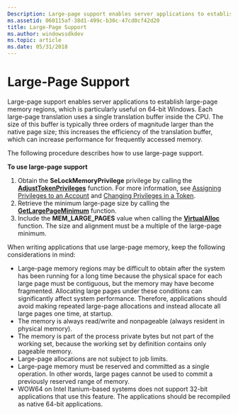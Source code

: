 ```yaml
---
Description: Large-page support enables server applications to establish large-page memory regions, which is particularly useful on 64-bit Windows.
ms.assetid: 060115af-38d1-499c-b30c-47cd0cf42d20
title: Large-Page Support
ms.author: windowssdkdev
ms.topic: article
ms.date: 05/31/2018
---
```


# Large-Page Support

Large-page support enables server applications to establish large-page memory regions, which is particularly useful on 64-bit Windows. Each large-page translation uses a single translation buffer inside the CPU. The size of this buffer is typically three orders of magnitude larger than the native page size; this increases the efficiency of the translation buffer, which can increase performance for frequently accessed memory.

The following procedure describes how to use large-page support.

**To use large-page support**

1.  Obtain the **SeLockMemoryPrivilege** privilege by calling the [**AdjustTokenPrivileges**](https://msdn.microsoft.com/en-us/library/Aa375202(v=VS.85).aspx) function. For more information, see [Assigning Privileges to an Account](https://msdn.microsoft.com/en-us/library/Ff961911(v=VS.85).aspx) and [Changing Privileges in a Token](https://msdn.microsoft.com/en-us/library/ms717797(v=VS.85).aspx).
2.  Retrieve the minimum large-page size by calling the [**GetLargePageMinimum**](https://msdn.microsoft.com/en-us/library/Aa366568(v=VS.85).aspx) function.
3.  Include the **MEM\_LARGE\_PAGES** value when calling the [**VirtualAlloc**](https://msdn.microsoft.com/en-us/library/Aa366887(v=VS.85).aspx) function. The size and alignment must be a multiple of the large-page minimum.

When writing applications that use large-page memory, keep the following considerations in mind:

-   Large-page memory regions may be difficult to obtain after the system has been running for a long time because the physical space for each large page must be contiguous, but the memory may have become fragmented. Allocating large pages under these conditions can significantly affect system performance. Therefore, applications should avoid making repeated large-page allocations and instead allocate all large pages one time, at startup.
-   The memory is always read/write and nonpageable (always resident in physical memory).
-   The memory is part of the process private bytes but not part of the working set, because the working set by definition contains only pageable memory.
-   Large-page allocations are not subject to job limits.
-   Large-page memory must be reserved and committed as a single operation. In other words, large pages cannot be used to commit a previously reserved range of memory.
-   WOW64 on Intel Itanium-based systems does not support 32-bit applications that use this feature. The applications should be recompiled as native 64-bit applications.

 

 



